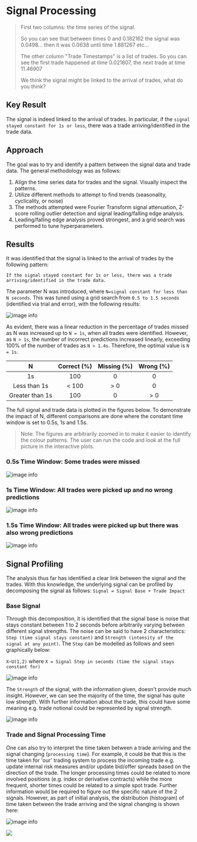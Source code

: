 # Signal Processing

>First two columns: the time series of the signal.
>
> So you can see that between times 0 and 0.182162 the signal was 0.0498… then it was 0.0638 until time 1.881267 etc…
> 
> The other column "Trade Timestamps" is a list of trades. So you can see the first trade happened at time 0.021807, the next trade at time 11.46907
> 
> We think the signal might be linked to the arrival of trades, what do you think?

## Key Result

The signal is indeed linked to the arrival of trades. In particular, if the `signal stayed constant for 1s or less`, there was a trade arriving/identified in the trade data.

## Approach

The goal was to try and identify a pattern between the signal data and trade data. The general methodology was as follows:

1. Align the time series data for trades and the signal. Visually inspect the patterns.
2. Utilize different methods to attempt to find trends (seasonality, cyclicality, or noise)
3. The methods attempted were Fourier Transform signal attenuation, Z-score rolling outlier detection and signal leading/falling edge analysis.
4. Leading/falling edge analysis proved strongest, and a grid search was performed to tune hyperparameters.

## Results

It was identified that the signal is linked to the arrival of trades by the following pattern:

`If the signal stayed constant for 1s or less, there was a trade arriving/identified in the trade data.`

The parameter N was introduced, where `N=signal constant for less than N seconds`. This was tuned using a grid search from `0.5 to 1.5 seconds` (identified via trial and error), with the following results:

![image info](./imgs/parameter_tuning.png)

As evident, there was a linear reduction in the percentage of trades missed as N was increased up to `N = 1s`, when all trades were identified. However, as `N > 1s`, the number of incorrect predictions increased linearly, exceeding 100% of the number of trades as `N > 1.4s`. Therefore, the optimal value is `N = 1s`.

| N | Correct (%) | Missing (%) | Wrong (%) |
|:---:|:---:|:---:|:---:|
| 1s | 100 | 0 | 0 |
| Less than 1s | < 100 | > 0 | 0 |
| Greater than 1s | 100 | 0 | > 0 |



The full signal and trade data is plotted in the figures below. To demonstrate the impact of N, different comparisons are done where the constant time window is set to 0.5s, 1s and 1.5s.
> Note: The figures are arbitrarily zoomed in to make it easier to identify the colour patterns. The user can run the code and look at the full picture in the interactive plots.

### 0.5s Time Window: Some trades were missed
![image info](./imgs/0_5s.png)

### 1s Time Window: All trades were picked up and no wrong predictions
![image info](./imgs/1s.png)

### 1.5s Time Window: All trades were picked up but there was also wrong predictions
![image info](./imgs/1_5s.png)


## Signal Profiling

The analysis thus far has identified a clear link between the signal and the trades. With this knowledge, the underlying signal can be profiled by decomposing the signal as follows: `Signal = Signal Base + Trade Impact`

### Base Signal

Through this decomposition, it is identified that the signal base is noise that stays constant between 1 to 2 seconds before arbitrarily varying between different signal strengths. The noise can be said to have 2 characteristics: `Step (time signal stays constant)` and `Strength (intensity of the signal at any point)`. The `Step` can be modelled as follows and seen graphically below:

`X~U(1,2)` where `X = Signal Step in seconds (time the signal stays constant for)`


![image info](./imgs/noise.png)

The `Strength` of the signal, with the information given, doesn't provide much insight. However, we can see the majority of the time, the signal has quite low strength. With further information about the trade, this could have some meaning e.g. trade notional could be represented by signal strength.

![image info](./imgs/signal_strength.png)


### Trade and Signal Processing Time

One can also try to interpret the time taken between a trade arriving and the signal changing (`processing time`). For example, it could be that this is the time taken for 'our' trading system to process the incoming trade e.g. update internal risk measures and/or update bid/offer spreads based on the direction of the trade. The longer processing times could be related to more involved positions (e.g. index or derivative contracts) while the more frequent, shorter times could be related to a simple spot trade. Further information would be required to figure out the specific nature of the 2 signals. However, as part of initial analysis, the distribution (histogram) of time taken between the trade arriving and the signal changing is shown here:

![image info](./imgs/processing_time.png)



<img src="https://api.segment.io/v1/pixel/track?data=ewogICJ3cml0ZUtleSI6ICJCY0ZjbmhOWWl2YVhTMGpRYm94S3VkSzFLZmFrcE1tSCIsCiAgInVzZXJJZCI6ICIxMnNodWJoYW0xQGdtYWlsLmNvbSIsCiAgImV2ZW50IjogIkhpdCBTaWduYWwiCn0=">


